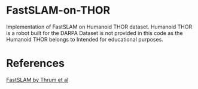 # FastSLAM-on-THOR
Implementation of FastSLAM on Humanoid THOR dataset.  Humanoid THOR is a robot built for the DARPA Dataset is not provided in this code as the Humanoid THOR belongs to Intended for educational purposes.
# References
[FastSLAM by Thrum et al](https://ai.stanford.edu/~koller/Papers/Thrun+al:04b.pdf "FastSLAM")
